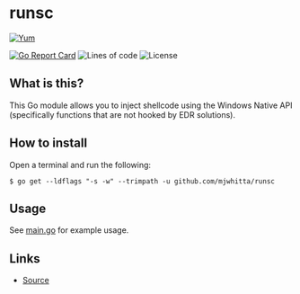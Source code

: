 # runsc

[![Yum](https://img.shields.io/badge/-Buy%20me%20a%20cookie-blue?labelColor=grey&logo=cookiecutter&style=for-the-badge)](https://www.buymeacoffee.com/mjwhitta)

[![Go Report Card](https://goreportcard.com/badge/github.com/mjwhitta/runsc?style=for-the-badge)](https://goreportcard.com/report/github.com/mjwhitta/runsc)
![Lines of code](https://img.shields.io/tokei/lines/github/mjwhitta/runsc?style=for-the-badge)
![License](https://img.shields.io/github/license/mjwhitta/runsc?style=for-the-badge)

## What is this?

This Go module allows you to inject shellcode using the Windows Native
API (specifically functions that are not hooked by EDR solutions).

## How to install

Open a terminal and run the following:

```
$ go get --ldflags "-s -w" --trimpath -u github.com/mjwhitta/runsc
```

## Usage

See [main.go](cmd/runsc/main.go) for example usage.

## Links

- [Source](https://github.com/mjwhitta/runsc)
